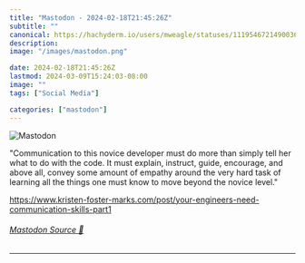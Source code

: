 ```yaml
---
title: "Mastodon - 2024-02-18T21:45:26Z"
subtitle: ""
canonical: https://hachyderm.io/users/mweagle/statuses/111954672149003685
description:
image: "/images/mastodon.png"

date: 2024-02-18T21:45:26Z
lastmod: 2024-03-09T15:24:03-08:00
image: ""
tags: ["Social Media"]

categories: ["mastodon"]
---
```

![Mastodon](/images/mastodon.png)

<p>&quot;Communication to this novice developer must do more than simply tell her what to do with the code. It must explain, instruct, guide, encourage, and above all, convey some amount of empathy around the very hard task of learning all the things one must know to move beyond the novice level.&quot;</p><p><a href="https://www.kristen-foster-marks.com/post/your-engineers-need-communication-skills-part1" target="_blank" rel="nofollow noopener noreferrer" translate="no"><span class="invisible">https://www.</span><span class="ellipsis">kristen-foster-marks.com/post/</span><span class="invisible">your-engineers-need-communication-skills-part1</span></a></p>


###### [Mastodon Source 🐘](https://hachyderm.io/@mweagle/111954672149003685)

___
